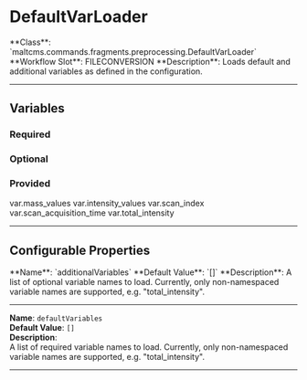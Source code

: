 <h1>DefaultVarLoader</h1>
**Class**: `maltcms.commands.fragments.preprocessing.DefaultVarLoader`  
**Workflow Slot**: FILECONVERSION  
**Description**: Loads default and additional variables as defined in the configuration.  

---

<h2>Variables</h2>
<h3>Required</h3>

<h3>Optional</h3>

<h3>Provided</h3>
	var.mass_values
	var.intensity_values
	var.scan_index
	var.scan_acquisition_time
	var.total_intensity


---

<h2>Configurable Properties</h2>
**Name**: `additionalVariables`  
**Default Value**: `[]`  
**Description**:  
A list of optional variable names to load. Currently, only non-namespaced variable names are supported, e.g. "total_intensity".  

---

**Name**: `defaultVariables`  
**Default Value**: `[]`  
**Description**:  
A list of required variable names to load. Currently, only non-namespaced variable names are supported, e.g. "total_intensity".  

---


